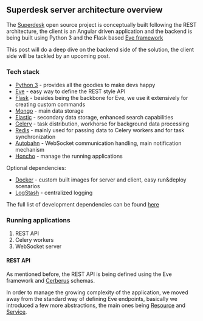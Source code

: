 ## Superdesk server architecture overview

The [Superdesk](https://github.com/superdesk/superdesk) open source project is conceptually built
following the REST architecture, the client is an Angular driven application and the backend is being built
using Python 3 and the Flask based [Eve framework](http://python-eve.org)

This post will do a deep dive on the backend side of the solution, the client side will be tackled by an upcoming post.

### Tech stack

- [Python 3](https://docs.python.org/3/) - provides all the goodies to make devs happy
- [Eve](http://python-eve.org) - easy way to define the REST style API
- [Flask](http://flask.pocoo.org/) - besides being the backbone for Eve, we use it extensively for creating custom commands
- [Mongo](www.mongodb.org) - main data storage
- [Elastic](www.elastic.co) - secondary data storage, enhanced search capabilities
- [Celery](http://www.celeryproject.org/) - task distribution, workhorse for background data processing
- [Redis](http://www.redis.io/) - mainly used for passing data to Celery workers and for task synchronization
- [Autobahn](http://autobahn.ws/python/) - WebSocket communication handling, main notification mechanism
- [Honcho](https://pypi.python.org/pypi/honcho) - manage the running applications

Optional dependencies:
- [Docker](https://www.docker.com/) - custom built images for server and client, easy run&deploy scenarios
- [LogStash](https://www.elastic.co/products/logstash) - centralized logging

The full list of development dependencies can be found [here](https://github.com/superdesk/superdesk/blob/master/server/requirements.txt)

### Running applications

1. REST API
2. Celery workers
3. WebSocket server

#### REST API

As mentioned before, the REST API is being defined using the Eve framework and [Cerberus](http://cerberus.readthedocs.org/en/latest/) schemas.

In order to manage the growing complexity of the application, we moved away from the standard way of defining Eve endpoints, basically we
introduced a few more abstractions, the main ones being [Resource](https://github.com/superdesk/superdesk/blob/master/server/superdesk/resource.py)
and [Service](https://github.com/superdesk/superdesk/blob/master/server/superdesk/services.py).
